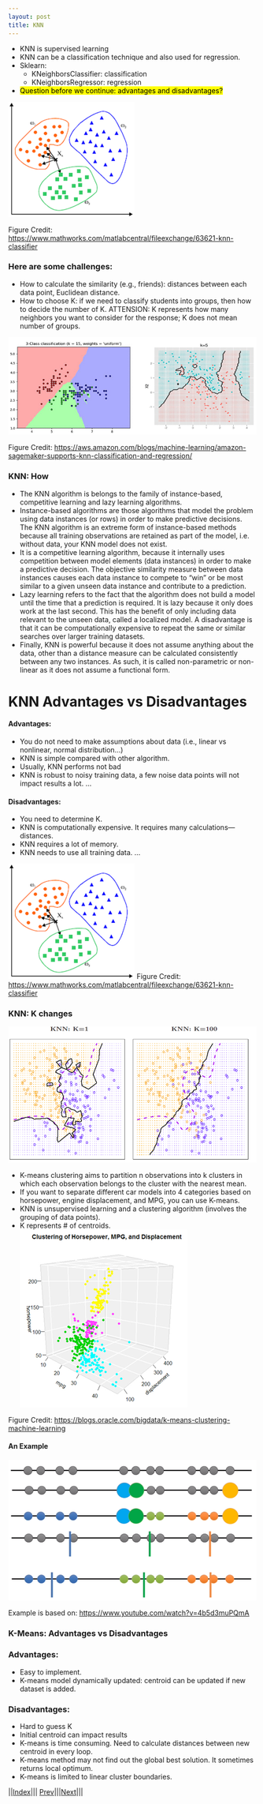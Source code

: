 ```yaml
---
layout: post
title: KNN
---
```


- KNN is supervised learning
- KNN can be a classification technique and also used for regression.
- Sklearn:
    - KNeighborsClassifier: classification
    - KNeighborsRegressor: regression
- <mark>Question before we continue: advantages and disadvantages?</mark>

![](knn2.png)

Figure Credit: <https://www.mathworks.com/matlabcentral/fileexchange/63621-knn-classifier>

### Here are some challenges:
- How to calculate the similarity (e.g., friends): distances between each data point, Euclidean distance.
- How to choose K: if we need to classify students into groups, then how to decide the number of K. ATTENSION: K represents how many neighbors you want to consider for the response; K does not mean number of groups.

![](knn3.png)

Figure Credit: <https://aws.amazon.com/blogs/machine-learning/amazon-sagemaker-supports-knn-classification-and-regression/>

### KNN: How
- The KNN algorithm is belongs to the family of instance-based, competitive learning and lazy learning algorithms.
- Instance-based algorithms are those algorithms that model the problem using data instances (or rows) in order to make predictive decisions. The KNN algorithm is an extreme form of instance-based methods because all training observations are retained as part of the model, i.e. without data, your KNN model does not exist.
- It is a competitive learning algorithm, because it internally uses competition between model elements (data instances) in order to make a predictive decision. The objective similarity measure between data instances causes each data instance to compete to “win” or be most similar to a given unseen data instance and contribute to a prediction.
- Lazy learning refers to the fact that the algorithm does not build a model until the time that a prediction is required. It is lazy because it only does work at the last second. This has the benefit of only including data relevant to the unseen data, called a localized model. A disadvantage is that it can be computationally expensive to repeat the same or similar searches over larger training datasets.
- Finally, KNN is powerful because it does not assume anything about the data, other than a distance measure can be calculated consistently between any two instances. As such, it is called non-parametric or non-linear as it does not assume a functional form.


# KNN Advantages vs Disadvantages

#### Advantages:
- You do not need to make assumptions about data (i.e., linear vs nonlinear, normal distribution…)
- KNN is simple compared with other algorithm.
- Usually, KNN performs not bad
- KNN is robust to noisy training data, a few noise data points will not impact results a lot.
…

#### Disadvantages:
- You need to determine K.
- KNN is computationally expensive. It requires many calculations—distances.
- KNN requires a lot of memory.
- KNN needs to use all training data.
…

![](knn2.png)
Figure Credit: <https://www.mathworks.com/matlabcentral/fileexchange/63621-knn-classifier>

### KNN: K changes

![](knn4.png) 
- K-means clustering aims to partition n observations into k clusters in which each observation belongs to the cluster with the nearest mean.
- If you want to separate different car models into 4 categories based on horsepower, engine displacement, and MPG, you can use K-means.
- KNN is unsupervised learning and a clustering algorithm (involves the grouping of data points). 
- K represents # of centroids.
![](k-means.png)

Figure Credit: https://blogs.oracle.com/bigdata/k-means-clustering-machine-learning

#### An Example
![](k-means2.png)

Example is based on: https://www.youtube.com/watch?v=4b5d3muPQmA

### K-Means: Advantages vs Disadvantages
### Advantages:
- Easy to implement.
- K-means model dynamically updated: centroid can be updated if new dataset is added.

### Disadvantages:
- Hard to guess K
- Initial centroid can impact results
- K-means is time consuming. Need to calculate distances between new centroid in every loop.
- K-means method may not find out the global best solution. It sometimes returns local optimum.
- K-means is limited to linear cluster boundaries.

||[Index](../../)||| [Prev](../)|||[Next](../k-part3/)|||
